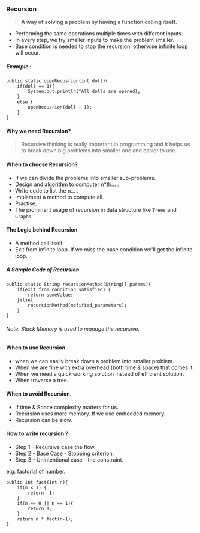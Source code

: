 ### Recursion
> **A way of solving a problem by having a function calling itself.**
- Performing the same operations multiple times with different inputs.
- In every step, we try smaller inputs to make the problem smaller.
- Base condition is needed to stop the recursion, otherwise infinite loop will occur.

##### Example :
```
public static openRecusrion(int doll){
    if(doll == 1){
        System.out.println("All dolls are opened);
    }
    else {
        openRecusrion(doll - 1);
    }   
}
```
#### Why we need Recursion?
> Recursive thinking is really important in programming and it helps us to break down 
> big problems into smaller one and easier to use.
> 
#### When to choose Recursion?

- If we can divide the problems into smaller sub-problems.
- Design and algorithm to computer n*th... .
- Write code to list the n... .
- Implement a method to compute all.
- Practise.
- The prominent usage of recursion in data structure like `Trees` and `Graphs`.

#### The Logic behind Recursion

- A method call itself.
- Exit from infinite loop. If we miss the base condition we'll get the infinite loop.

##### A Sample Code of Recursion
```
public static String recursionMethod(String[] params){
    if(exit_from_condition satisfied) { 
        return someValue;
    }else{
        recursionMethod(mofified_parameters);
    }
}
```
###### Note: Stack Memory is used to manage the recursive.

#### When to use Recursion.

- when we can easily break down a problem into smaller problem.
- When we are fine with extra overhead (both time & space) that comes it.
- When we need a quick working solution instead of efficient solution.
- When traverse a tree.

#### When to avoid Recursion.

- If time & Space complexity matters for us.
- Recursion uses more memory. If we use embedded memory.
- Recursion can be slow.

#### How to write recursion ?

- Step 1 - Recursive case the flow.
- Step 2 - Base Case - Stopping criterion.
- Step 3 - Unintentional case - the constraint.

e.g: factorial of number.
```
public int fact(int n){
    if(n < 1) {
        return -1;
    }
    if(n == 0 || n == 1){
        return 1;
    }
    return n * fact(n-1);
}

```

  
